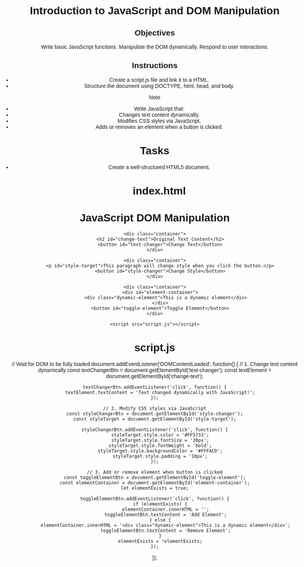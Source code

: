 # Introduction to JavaScript and DOM Manipulation

## Objectives

Write basic JavaScript functions.
Manipulate the DOM dynamically.
Respond to user interactions.

## Instructions

- Create a script.js file and link it to a HTML.
- Structure the document using DOCTYPE, html, head, and body.

>[!NOTE]
>  - Write JavaScript that:
>  - Changes text content dynamically.
>  - Modifies CSS styles via JavaScript.
>  - Adds or removes an element when a button is clicked.


# Tasks
- Create a well-structured HTML5 document.


     # index.html
  <!DOCTYPE html>
<html lang="en">
<head>
    <meta charset="UTF-8">
    <meta name="viewport" content="width=device-width, initial-scale=1.0">
    <title>JavaScript DOM Manipulation</title>
    <style>
        body {
            font-family: Arial, sans-serif;
            max-width: 800px;
            margin: 0 auto;
            padding: 20px;
            text-align: center;
        }
        .container {
            margin: 30px 0;
            padding: 20px;
            border: 1px solid #ddd;
            border-radius: 5px;
        }
        button {
            padding: 10px 15px;
            background-color: #4CAF50;
            color: white;
            border: none;
            border-radius: 4px;
            cursor: pointer;
            margin: 5px;
        }
        button:hover {
            background-color: #45a049;
        }
        .dynamic-element {
            padding: 15px;
            margin: 10px 0;
            background-color: #f8f8f8;
            border-left: 4px solid #4CAF50;
        }
    </style>
</head>
<body>
    <h1>JavaScript DOM Manipulation</h1>
    
    <div class="container">
        <h2 id="change-text">Original Text Content</h2>
        <button id="text-changer">Change Text</button>
    </div>
    
    <div class="container">
        <p id="style-target">This paragraph will change style when you click the button.</p>
        <button id="style-changer">Change Style</button>
    </div>
    
    <div class="container">
        <div id="element-container">
            <div class="dynamic-element">This is a dynamic element</div>
        </div>
        <button id="toggle-element">Toggle Element</button>
    </div>

    <script src="script.js"></script>
</body>
</html>


# script.js
// Wait for DOM to be fully loaded
document.addEventListener('DOMContentLoaded', function() {
    // 1. Change text content dynamically
    const textChangerBtn = document.getElementById('text-changer');
    const textElement = document.getElementById('change-text');
    
    textChangerBtn.addEventListener('click', function() {
        textElement.textContent = 'Text changed dynamically with JavaScript!';
    });
    
    // 2. Modify CSS styles via JavaScript
    const styleChangerBtn = document.getElementById('style-changer');
    const styleTarget = document.getElementById('style-target');
    
    styleChangerBtn.addEventListener('click', function() {
        styleTarget.style.color = '#FF5733';
        styleTarget.style.fontSize = '20px';
        styleTarget.style.fontWeight = 'bold';
        styleTarget.style.backgroundColor = '#FFFACD';
        styleTarget.style.padding = '10px';
    });
    
    // 3. Add or remove element when button is clicked
    const toggleElementBtn = document.getElementById('toggle-element');
    const elementContainer = document.getElementById('element-container');
    let elementExists = true;
    
    toggleElementBtn.addEventListener('click', function() {
        if (elementExists) {
            elementContainer.innerHTML = '';
            toggleElementBtn.textContent = 'Add Element';
        } else {
            elementContainer.innerHTML = '<div class="dynamic-element">This is a dynamic element</div>';
            toggleElementBtn.textContent = 'Remove Element';
        }
        elementExists = !elementExists;
    });
});












